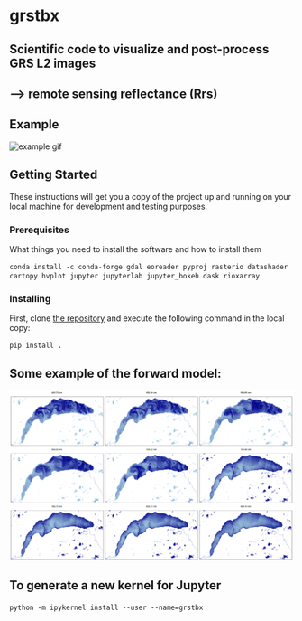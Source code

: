 # **grstbx**
## **Scientific code to visualize and post-process GRS L2 images** 
## --> remote sensing reflectance (Rrs) 

## Example
![example gif](illustration/grstbx_visual_tool.gif)

## Getting Started

These instructions will get you a copy of the project up and running on your local machine for development and testing purposes.

### Prerequisites

What things you need to install the software and how to install them

```
conda install -c conda-forge gdal eoreader pyproj rasterio datashader cartopy hvplot jupyter jupyterlab jupyter_bokeh dask rioxarray
```

### Installing

First, clone [the repository](https://github.com/Tristanovsk/invRrs#) and execute the following command in the
local copy:

```
pip install .
```

## Some example of the forward model:

![example files](illustration/le_leman_bleu.png)

## To generate a new kernel for Jupyter
```
python -m ipykernel install --user --name=grstbx
```